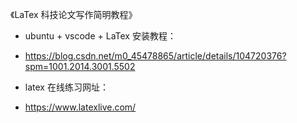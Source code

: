 《LaTex 科技论文写作简明教程》

-  ubuntu + vscode + LaTex 安装教程：
-   https://blog.csdn.net/m0_45478865/article/details/104720376?spm=1001.2014.3001.5502


- latex 在线练习网址：
- https://www.latexlive.com/
